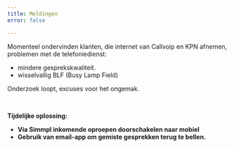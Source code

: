 ```yaml
---
title: Meldingen
error: false

---
```

Momenteel ondervinden klanten, die internet van Callvoip en KPN afnemen, problemen met de telefoniedienst:

* mindere gesprekskwaliteit.
* wisselvallig BLF (Busy Lamp Field)

Onderzoek loopt, excuses voor het ongemak.

<br>

**Tijdelijke oplossing:** 

* **Via Simmpl inkomende oproepen doorschakelen naar mobiel**
* **Gebruik van email-app om gemiste gesprekken terug te bellen.**